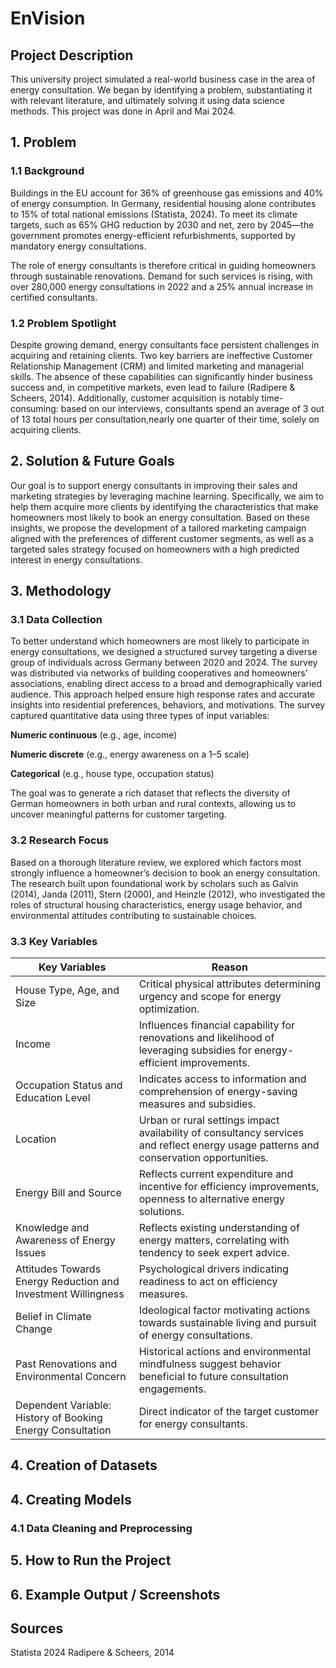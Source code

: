 # EnVision
## Project Description
This university project simulated a real-world business case in the area of energy consultation. We began by identifying a problem, substantiating it with relevant literature, and ultimately solving it using data science methods. This project was done in April and Mai 2024.

## 1. Problem
### 1.1 Background
Buildings in the EU account for 36% of greenhouse gas emissions and 40% of energy consumption. In Germany, residential housing alone contributes to 15% of total national emissions (Statista, 2024). To meet its climate targets, such as 65% GHG reduction by 2030 and net, zero by 2045—the government promotes energy-efficient refurbishments, supported by mandatory energy consultations.

The role of energy consultants is therefore critical in guiding homeowners through sustainable renovations. Demand for such services is rising, with over 280,000 energy consultations in 2022 and a 25% annual increase in certified consultants.

### 1.2 Problem Spotlight
Despite growing demand, energy consultants face persistent challenges in acquiring and retaining clients. Two key barriers are ineffective Customer Relationship Management (CRM) and limited marketing and managerial skills. The absence of these capabilities can significantly hinder business success and, in competitive markets, even lead to failure (Radipere & Scheers, 2014). Additionally, customer acquisition is notably time-consuming: based on our interviews, consultants spend an average of 3 out of 13 total hours per consultation,nearly one quarter of their time, solely on acquiring clients.
## 2. Solution & Future Goals
Our goal is to support energy consultants in improving their sales and marketing strategies by leveraging machine learning. Specifically, we aim to help them acquire more clients by identifying the characteristics that make homeowners most likely to book an energy consultation. Based on these insights, we propose the development of a tailored marketing campaign aligned with the preferences of different customer segments, as well as a targeted sales strategy focused on homeowners with a high predicted interest in energy consultations.
## 3. Methodology
### 3.1 Data Collection
To better understand which homeowners are most likely to participate in energy consultations, we designed a structured survey targeting a diverse group of individuals across Germany between 2020 and 2024. The survey was distributed via networks of building cooperatives and homeowners’ associations, enabling direct access to a broad and demographically varied audience. This approach helped ensure high response rates and accurate insights into residential preferences, behaviors, and motivations.
The survey captured quantitative data using three types of input variables:

**Numeric continuous** (e.g., age, income)

**Numeric discrete** (e.g., energy awareness on a 1–5 scale)

**Categorical** (e.g., house type, occupation status)

The goal was to generate a rich dataset that reflects the diversity of German homeowners in both urban and rural contexts, allowing us to uncover meaningful patterns for customer targeting.
### 3.2 Research Focus
Based on a thorough literature review, we explored which factors most strongly influence a homeowner’s decision to book an energy consultation. The research built upon foundational work by scholars such as Galvin (2014), Janda (2011), Stern (2000), and Heinzle (2012), who investigated the roles of structural housing characteristics, energy usage behavior, and environmental attitudes contributing to sustainable choices.
### 3.3 Key Variables
| Key Variables | Reason |
|-----------|-------|
| House Type, Age, and Size | Critical physical attributes determining urgency and scope for energy optimization. |
| Income       | Influences financial capability for renovations and likelihood of leveraging subsidies for energy-efficient improvements. |
| Occupation Status and Education Level | Indicates access to information and comprehension of energy-saving measures and subsidies. |
| Location     | Urban or rural settings impact availability of consultancy services and reflect energy usage patterns and conservation opportunities. |
| Energy Bill and Source      | Reflects current expenditure and incentive for efficiency improvements, openness to alternative energy solutions. |
| Knowledge and Awareness of Energy Issues | Reflects existing understanding of energy matters, correlating with tendency to seek expert advice. |
| Attitudes Towards Energy Reduction and Investment Willingness | Psychological drivers indicating readiness to act on efficiency measures. |
| Belief in Climate Change      | Ideological factor motivating actions towards sustainable living and pursuit of energy consultations. |
| Past Renovations and Environmental Concern  | Historical actions and environmental mindfulness suggest behavior beneficial to future consultation engagements. |
| Dependent Variable: History of Booking Energy Consultation | Direct indicator of the target customer for energy consultants. |
## 4. Creation of Datasets

## 4. Creating Models
### 4.1 Data Cleaning and Preprocessing

## 5. How to Run the Project

## 6. Example Output / Screenshots

## Sources
Statista 2024
Radipere & Scheers, 2014
